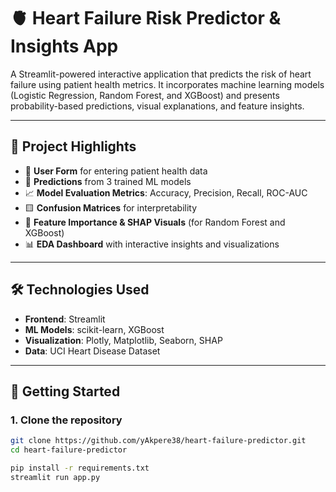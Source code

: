 # 🫀 Heart Failure Risk Predictor & Insights App

A Streamlit-powered interactive application that predicts the risk of heart failure using patient health metrics. It incorporates machine learning models (Logistic Regression, Random Forest, and XGBoost) and presents probability-based predictions, visual explanations, and feature insights.

---

## 📌 Project Highlights

- 🔢 **User Form** for entering patient health data
- 🧠 **Predictions** from 3 trained ML models
- 📈 **Model Evaluation Metrics**: Accuracy, Precision, Recall, ROC-AUC
- 🟨 **Confusion Matrices** for interpretability
- 🧩 **Feature Importance & SHAP Visuals** (for Random Forest and XGBoost)
- 📊 **EDA Dashboard** with interactive insights and visualizations

---

## 🛠️ Technologies Used

- **Frontend**: Streamlit
- **ML Models**: scikit-learn, XGBoost
- **Visualization**: Plotly, Matplotlib, Seaborn, SHAP
- **Data**: UCI Heart Disease Dataset

---

## 🚀 Getting Started

### 1. Clone the repository

```bash
git clone https://github.com/yAkpere38/heart-failure-predictor.git
cd heart-failure-predictor

pip install -r requirements.txt
streamlit run app.py
